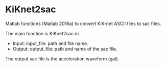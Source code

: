 # KiKnet2sac
Matlab functions (Matlab 2016a) to convert KiK-net ASCII files to sac files.

The main function is KiKnet2sac.m
- Input: input_file: path and file name.
- Output: output_file: path and name of the sac file.

The output sac file is the acceleration waveform (gal).
